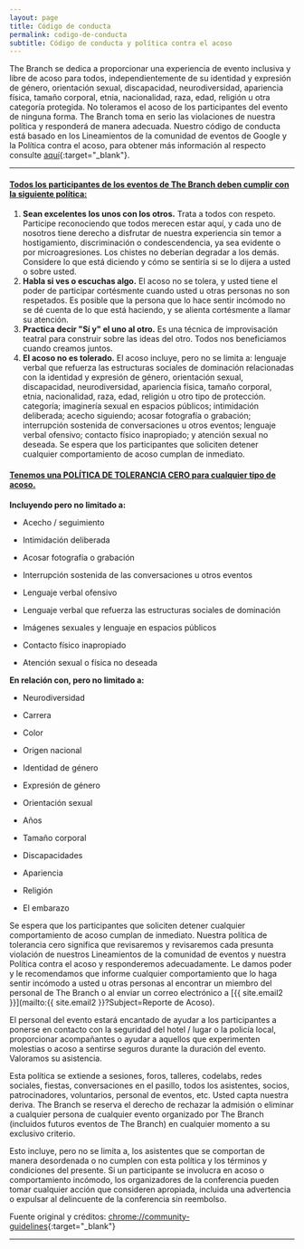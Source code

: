 ```yaml
---
layout: page
title: Código de conducta
permalink: codigo-de-conducta
subtitle: Código de conducta y política contra el acoso
---
```


The Branch se dedica a proporcionar una experiencia de evento inclusiva y libre de acoso para todos, independientemente de su identidad y expresión de género, orientación sexual, discapacidad, neurodiversidad, apariencia física, tamaño corporal, etnia, nacionalidad, raza, edad, religión u otra categoría protegida. No toleramos el acoso de los participantes del evento de ninguna forma. The Branch toma en serio las violaciones de nuestra política y responderá de manera adecuada. Nuestro código de conducta está basado en los Lineamientos de la comunidad de eventos de Google y la Política contra el acoso, para obtener más información al respecto consulte [aquí](#){:target="_blank"}.   

* * *

#### <u>Todos los participantes de los eventos de The Branch deben cumplir con la siguiente política:</u>

1.  **Sean excelentes los unos con los otros.**
  Trata a todos con respeto. Participe reconociendo que todos merecen estar aquí, y cada uno de nosotros tiene derecho a disfrutar de nuestra experiencia sin temor a hostigamiento, discriminación o condescendencia, ya sea evidente o por microagresiones. Los chistes no deberían degradar a los demás. Considere lo que está diciendo y cómo se sentiría si se lo dijera a usted o sobre usted.
2.  **Habla si ves o escuchas algo.**
  El acoso no se tolera, y usted tiene el poder de participar cortésmente cuando usted u otras personas no son respetados. Es posible que la persona que lo hace sentir incómodo no se dé cuenta de lo que está haciendo, y se alienta cortésmente a llamar su atención.
3.  **Practica decir "Sí y" el uno al otro.**
  Es una técnica de improvisación teatral para construir sobre las ideas del otro. Todos nos beneficiamos cuando creamos juntos.
4.  **El acoso no es tolerado.**
  El acoso incluye, pero no se limita a: lenguaje verbal que refuerza las estructuras sociales de dominación relacionadas con la identidad y expresión de género, orientación sexual, discapacidad, neurodiversidad, apariencia física, tamaño corporal, etnia, nacionalidad, raza, edad, religión u otro tipo de protección. categoría; imaginería sexual en espacios públicos; intimidación deliberada; acecho siguiendo; acosar fotografía o grabación; interrupción sostenida de conversaciones u otros eventos; lenguaje verbal ofensivo; contacto físico inapropiado; y  atención sexual no deseada. Se espera que los participantes que soliciten detener cualquier comportamiento de acoso cumplan de inmediato.

#### <u>Tenemos una POLÍTICA DE TOLERANCIA CERO para cualquier tipo de acoso.</u>

**Incluyendo pero no limitado a:**

* Acecho / seguimiento  

* Intimidación deliberada 

* Acosar fotografía o grabación

* Interrupción sostenida de las conversaciones u otros eventos

* Lenguaje verbal ofensivo

* Lenguaje verbal que refuerza las estructuras sociales de dominación

* Imágenes sexuales y lenguaje en espacios públicos

* Contacto físico inapropiado

* Atención sexual o física no deseada

**En relación con, pero no limitado a:**

* Neurodiversidad

* Carrera

* Color

* Origen nacional

* Identidad de género

* Expresión de género

* Orientación sexual

* Años

* Tamaño corporal

* Discapacidades

* Apariencia

* Religión

* El embarazo

 Se espera que los participantes que soliciten detener cualquier comportamiento de acoso cumplan de inmediato. Nuestra política de tolerancia cero significa que revisaremos y revisaremos cada presunta violación de nuestros Lineamientos de la comunidad de eventos y nuestra Política contra el acoso y responderemos adecuadamente. Le damos poder y le recomendamos que informe cualquier comportamiento que lo haga sentir incómodo a usted u otras personas al encontrar un miembro del personal de The Branch o al enviar un correo electrónico a [{{ site.email2 }}](mailto:{{ site.email2 }}?Subject=Reporte de Acoso).  

El personal del evento estará encantado de ayudar a los participantes a ponerse en contacto con  la seguridad del hotel / lugar o la policía local, proporcionar acompañantes o ayudar a aquellos que experimenten molestias o acoso a sentirse seguros durante la duración del evento. Valoramos su asistencia.  

Esta política se extiende a sesiones, foros, talleres, codelabs, redes sociales, fiestas, conversaciones en el pasillo, todos los asistentes, socios, patrocinadores, voluntarios, personal de eventos, etc. Usted capta nuestra deriva. The Branch se reserva el derecho de rechazar la admisión o eliminar a cualquier persona de cualquier evento organizado por The Branch (incluidos futuros eventos de The Branch) en cualquier momento a su exclusivo criterio.  

Esto incluye, pero no se limita a, los asistentes que se comportan de manera desordenada o no cumplen con esta política y los términos y condiciones del presente. Si un participante se involucra en acoso o comportamiento incómodo, los organizadores de la conferencia pueden tomar cualquier acción que consideren apropiada, incluida una advertencia o expulsar al delincuente de la conferencia sin reembolso.  

Fuente original y créditos: [chrome://community-guidelines](https://developer.chrome.com/devsummit/community-guidelines){:target="_blank"}

* * *